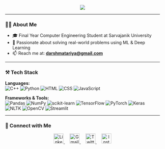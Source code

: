 <p align="center">
  <a href="https://github.com/DarshMatariya" target="_blank">
    <img src="https://readme-typing-svg.demolab.com?font=Fira+Code&pause=1000&color=70A5FD&center=true&vCenter=true&width=600&lines=Hey!+I'm+Darsh+Matariya;ML+%7C+DL+%7C+NLP+%7C+GenAI+%7C+LLMs" />
  </a>
</p>


---

### 👨‍💻 About Me

- 🎓 Final Year Computer Engineering Student at Sarvajanik University  
- 🚀 Passionate about solving real-world problems using ML & Deep Learning  
- 📫 Reach me at: **darshmatariya@gmail.com**

---

### ⚒️ Tech Stack

**Languages:**  
![C++](https://img.shields.io/badge/-C++-00599C?style=flat&logo=c%2B%2B&logoColor=white)
![Python](https://img.shields.io/badge/-Python-3776AB?style=flat&logo=python&logoColor=white)
![HTML](https://img.shields.io/badge/-HTML5-E34F26?style=flat&logo=html5&logoColor=white)
![CSS](https://img.shields.io/badge/-CSS3-1572B6?style=flat&logo=css3&logoColor=white)
![JavaScript](https://img.shields.io/badge/-JavaScript-F7DF1E?style=flat&logo=javascript&logoColor=black)

**Frameworks & Tools:**  
![Pandas](https://img.shields.io/badge/Pandas-150458?style=for-the-badge&logo=pandas&logoColor=white)
![NumPy](https://img.shields.io/badge/NumPy-013243?style=for-the-badge&logo=numpy&logoColor=white)
![scikit-learn](https://img.shields.io/badge/scikit--learn-F7931E?style=for-the-badge&logo=scikit-learn&logoColor=white)
![TensorFlow](https://img.shields.io/badge/TensorFlow-FF6F00?style=for-the-badge&logo=tensorflow&logoColor=white)
![PyTorch](https://img.shields.io/badge/PyTorch-EE4C2C?style=for-the-badge&logo=pytorch&logoColor=white)
![Keras](https://img.shields.io/badge/Keras-D00000?style=for-the-badge&logo=keras&logoColor=white)
![NLTK](https://img.shields.io/badge/NLTK-2C9AB7?style=for-the-badge)
![OpenCV](https://img.shields.io/badge/OpenCV-5C3EE8?style=for-the-badge&logo=opencv&logoColor=white)
![Streamlit](https://img.shields.io/badge/-Streamlit-FF4B4B?style=flat&logo=streamlit&logoColor=white)

---

### 🔗 Connect with Me

<!-- Social icons section -->
<p align="center">
  <a href="https://www.linkedin.com/in/darsh-matariya-587696294/" target="_blank">
    <img width="32px" alt="LinkedIn" title="LinkedIn" src="https://skillicons.dev/icons?i=linkedin&theme=light"/>
  </a>
  &#8287;&#8287;&#8287;
  <a href="mailto:darshmatariya@gmail.com" target="_blank">
    <img width="32px" alt="Gmail" title="Gmail" src="https://cdn.simpleicons.org/gmail/EA4335"/>
  </a>
  &#8287;&#8287;&#8287;
  <a href="https://x.com/DarshMatariya" target="_blank">
    <img width="32px" alt="Twitter" title="Twitter" src="https://cdn.simpleicons.org/x/000000"/>
  </a>
  &#8287;&#8287;&#8287;
  <a href="https://www.instagram.com/darsh_matariya/" target="_blank">
    <img width="32px" alt="Instagram" title="Instagram" src="https://cdn.simpleicons.org/instagram/E4405F"/>
  </a>
</p>
